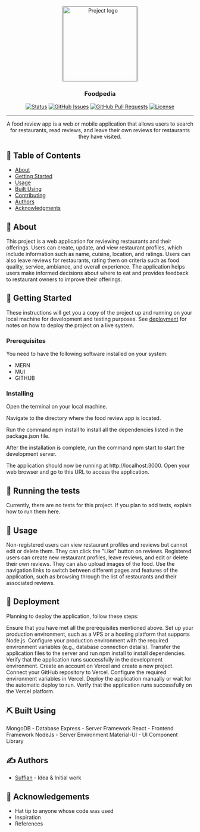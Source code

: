 <p align="center">
  <a href="" rel="noopener">
 <img width=200px height=200px src="https://i.imgur.com/6wj0hh6.jpg" alt="Project logo"></a>
</p>

<h3 align="center">Foodpedia</h3>

<div align="center">

[![Status](https://img.shields.io/badge/status-active-success.svg)]()
[![GitHub Issues](https://img.shields.io/github/issues/kylelobo/The-Documentation-Compendium.svg)](https://github.com/kylelobo/The-Documentation-Compendium/issues)
[![GitHub Pull Requests](https://img.shields.io/github/issues-pr/kylelobo/The-Documentation-Compendium.svg)](https://github.com/kylelobo/The-Documentation-Compendium/pulls)
[![License](https://img.shields.io/badge/license-MIT-blue.svg)](/LICENSE)

</div>

---

<p align="center">
A food review app is a web or mobile application that allows users to search for restaurants, read reviews, and leave their own reviews for restaurants they have visited. 
  <br>
</p>

## 📝 Table of Contents

- [About](#about)
- [Getting Started](#getting_started)
- [Usage](#usage)
- [Built Using](#built_using)
- [Contributing](../CONTRIBUTING.md)
- [Authors](#authors)
- [Acknowledgments](#acknowledgement)

## 🧐 About <a name = "about"></a>

This project is a web application for reviewing restaurants and their offerings. Users can create, update, and view restaurant profiles, which include information such as name, cuisine, location, and ratings. Users can also leave reviews for restaurants, rating them on criteria such as food quality, service, ambiance, and overall experience. The application helps users make informed decisions about where to eat and provides feedback to restaurant owners to improve their offerings.

## 🏁 Getting Started <a name = "getting_started"></a>

These instructions will get you a copy of the project up and running on your local machine for development and testing purposes. See [deployment](#deployment) for notes on how to deploy the project on a live system.

### Prerequisites

You need to have the following software installed on your system:

- MERN
- MUI 
- GITHUB


### Installing

Open the terminal on your local machine.

Navigate to the directory where the food review app is located.

Run the command npm install to install all the dependencies listed in the package.json file.

After the installation is complete, run the command npm start to start the development server.

The application should now be running at http://localhost:3000. Open your web browser and go to this URL to access the application.

## 🔧 Running the tests <a name = "tests"></a>

Currently, there are no tests for this project. If you plan to add tests, explain how to run them here.

## 🎈 Usage <a name="usage"></a>

Non-registered users can view restaurant profiles and reviews but cannot edit or delete them. They can click the "Like" button on reviews.
Registered users can create new restaurant profiles, leave reviews, and edit or delete their own reviews. They can also upload images of the food.
Use the navigation links to switch between different pages and features of the application, such as browsing through the list of restaurants and their associated reviews.

## 🚀 Deployment <a name = "deployment"></a>

Planning to deploy the application, follow these steps:

Ensure that you have met all the prerequisites mentioned above.
Set up your production environment, such as a VPS or a hosting platform that supports Node.js.
Configure your production environment with the required environment variables (e.g., database connection details).
Transfer the application files to the server and run npm install to install dependencies.
Verify that the application runs successfully in the development environment.
Create an account on Vercel and create a new project.
Connect your GitHub repository to Vercel.
Configure the required environment variables in Vercel.
Deploy the application manually or wait for the automatic deploy to run.
Verify that the application runs successfully on the Vercel platform.


## ⛏️ Built Using <a name = "built_using"></a>

MongoDB - Database
Express - Server Framework
React - Frontend Framework
NodeJs - Server Environment
Material-UI - UI Component Library

## ✍️ Authors <a name = "authors"></a>

- [Suffian](https://github.com/mdsuffian83/Foodpedia) - Idea & Initial work

## 🎉 Acknowledgements <a name = "acknowledgement"></a>

- Hat tip to anyone whose code was used
- Inspiration
- References

